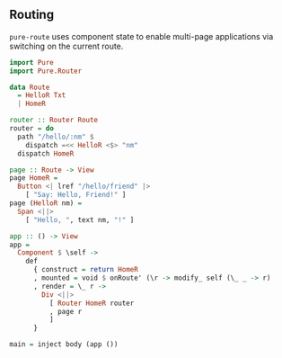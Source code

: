 ## Routing

`pure-route` uses component state to enable multi-page applications via switching on
the current route.

```haskell
import Pure
import Pure.Router

data Route
  = HelloR Txt
  | HomeR

router :: Router Route
router = do
  path "/hello/:nm" $
    dispatch =<< HelloR <$> "nm"
  dispatch HomeR

page :: Route -> View
page HomeR =
  Button <| lref "/hello/friend" |> 
    [ "Say: Hello, Friend!" ]
page (HelloR nm) =
  Span <||> 
    [ "Hello, ", text nm, "!" ]

app :: () -> View
app = 
  Component $ \self ->
    def
      { construct = return HomeR
      , mounted = void $ onRoute' (\r -> modify_ self (\_ _ -> r)
      , render = \_ r ->
        Div <||>
          [ Router HomeR router
          , page r
          ]
      }

main = inject body (app ())
```


